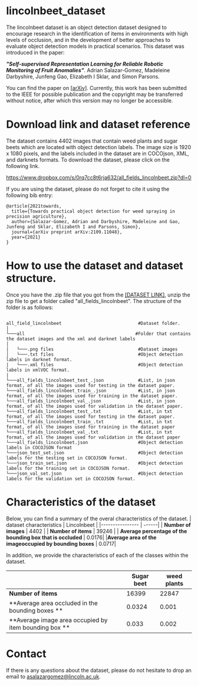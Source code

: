 # lincolnbeet_dataset
The lincolnbeet dataset is an object detection dataset designed to encourage research in the identification of items in environments with high levels of occlusion, and in the development of better approaches to evaluate object detection models in practical scenarios. This dataset was introduced in the paper:

***"Self-supervised Representation Learning for Reliable Robotic Monitoring of Fruit Anomalies"***. Adrian Salazar-Gomez, Madeleine Darbyshire, Junfeng Gao, Elizabeth I Sklar, and Simon Parsons. 

You can find the paper on [[arXiv]](https://arxiv.org/abs/2109.11048). Currently, this work has been submitted to the IEEE for possible publication and the copyright may be transferred without notice, after which this version may no longer be accessible.


# Download link and dataset reference
The dataset contains 4402 images that contain weed plants and sugar beets which are located with object detection labels. The image size is 1920 x 1080 pixels, and the labels included in the dataset are in COCOjson, XML, and darknets formats. To download the dataset, please click on the following link.

https://www.dropbox.com/s/0rq7cc8t6rja632/all_fields_lincolnbeet.zip?dl=0

If you are using the dataset, please do not forget to cite it using the following bib entry:

```
@article{2021towards,
  title={Towards practical object detection for weed spraying in precision agriculture},
  author={Salazar-Gomez, Adrian and Darbyshire, Madeleine and Gao, Junfeng and Sklar, Elizabeth I and Parsons, Simon},
  journal={arXiv preprint arXiv:2109.11048},
  year={2021}
}
```

# How to use the dataset and dataset structure.
Once you have the .zip file that you got from the [[DATASET LINK]](https://www.dropbox.com/s/0rq7cc8t6rja632/all_fields_lincolnbeet.zip?dl=0), unzip the zip file to get a folder called "all_fields_lincolnbeet". The structure of the folder is as follows:


```

all_field_lincolnbeet                             #Dataset folder.
│
└───all                                          #Folder that contains the dataset images and the xml and darknet labels
│
|   └───.png files                                #Dataset images
│   └───.txt files                                #Object detection labels in darknet format.
|   └───.xml files                                #Object detection labels in xmlVOC format.
|
└───all_fields_lincolnbeet_test_.json             #List, in json format, of all the images used for testing in the dataset paper.
└───all_fields_lincolnbeet_train_.json            #List, in json format, of all the images used for training in the dataset paper.
└───all_fields_lincolnbeet_val_.json              #List, in json format, of all the images used for validation in the dataset paper.
└───all_fields_lincolnbeet_test_.txt              #List, in txt format, of all the images used for testing in the dataset paper.
└───all_fields_lincolnbeet_train_.txt             #List, in txt format, of all the images used for training in the dataset paper
└───all_fields_lincolnbeet_val_.txt               #List, in txt format, of all the images used for validation in the dataset paper
└───all_fields_lincolnbeet.json                   #Object detection labels in COCOJSON format
└───json_test_set.json                            #Object detection labels for the testing set in COCOJSON format.
└───json_train_set.json                           #Object detection labels for the training set in COCOJSON format.
└───json_val_set.json                             #Object detection labels for the validation set in COCOJSON format.

```


# Characteristics of the dataset 
Below, you can find a summary of the overal characteristics of the dataset.
|  dataset characteristics |  Lincolnbeet | 
|---------------- | ------|
| **Number of images** | 4402 | 
| **Number of items**  | 39246  | 
| **Average percentage of the bounding box that is occluded** | 0.0176|
|**Average area of the imageoccupied by bounding boxes**    | 0.0717|



In addition, we provide the characteristics of each of the classes within the dataset.


|                 |  Sugar beet  | weed plants |
|---------------- | ------|------|
| **Number of items** | 16399   | 22847  | 
| **Average area occluded in the bounding boxes **| 0.0324 | 0.001  | 
| **Average image area occupied by item bounding box **| 0.033 | 0.002  | 
 

# Contact
If there is any questions about the dataset, please do not hesitate to drop an email to asalazargomez@lincoln.ac.uk.
